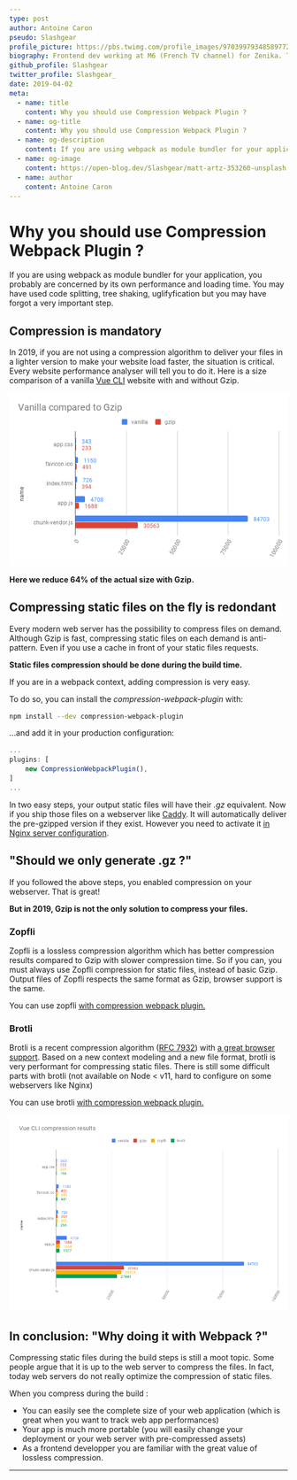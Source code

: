 ```yaml
---
type: post
author: Antoine Caron
pseudo: Slashgear
profile_picture: https://pbs.twimg.com/profile_images/970399793485897729/NW8ACov8_400x400.jpg
biography: Frontend dev working at M6 (French TV channel) for Zenika. Teacher in engineering school.
github_profile: Slashgear
twitter_profile: Slashgear_
date: 2019-04-02
meta:
  - name: title
    content: Why you should use Compression Webpack Plugin ?
  - name: og-title
    content: Why you should use Compression Webpack Plugin ?
  - name: og-description
    content: If you are using webpack as module bundler for your application, you probably are concerned by its own performance and loading time. You may have used code splitting, tree shaking, uglifyfication but you may have forgot a very important step.
  - name: og-image
    content: https://open-blog.dev/Slashgear/matt-artz-353260-unsplash.jpg
  - name: author
    content: Antoine Caron
---
```


# Why you should use Compression Webpack Plugin ?

If you are using webpack as module bundler for your application, you probably are concerned by its own performance and loading time.
You may have used code splitting, tree shaking, uglifyfication but you may have forgot a very important step.

## Compression is mandatory

In 2019, if you are not using a compression algorithm to deliver your files in a lighter version to make your website load faster, the situation is critical.
Every website performance analyser will tell you to do it. Here is a size comparison of a vanilla [Vue CLI](https://cli.vuejs.org/) website with and without Gzip.

![Vue CLI vanilla size compared to gzip](./assets/vue-cli-vanilla-size.png)

**Here we reduce 64% of the actual size with Gzip.**

## Compressing static files on the fly is redondant

Every modern web server has the possibility to compress files on demand.
Although Gzip is fast, compressing static files on each demand is anti-pattern.
Even if you use a cache in front of your static files requests.

**Static files compression should be done during the build time.**

If you are in a webpack context, adding compression is very easy.

To do so, you can install the _compression-webpack-plugin_ with:

```bash
npm install --dev compression-webpack-plugin
```

…and add it in your production configuration:

```js
...
plugins: [
    new CompressionWebpackPlugin(),
]
...
```

In two easy steps, your output static files will have their *.gz* equivalent.
Now if you ship those files on a webserver like [Caddy](https://caddyserver.com/).
It will automatically deliver the pre-gzipped version if they exist.
However you need to activate it [in Nginx server configuration](http://nginx.org/en/docs/http/ngx_http_gzip_static_module.html).

## "Should we only generate .gz ?"

If you followed the above steps, you enabled compression on your webserver. That is great!

**But in 2019, Gzip is not the only solution to compress your files.**

### Zopfli

Zopfli is a lossless compression algorithm which has better compression results compared to Gzip with slower compression time.
So if you can, you must always use Zopfli compression for static files, instead of basic Gzip.
Output files of Zopfli respects the same format as Gzip, browser support is the same.

You can use zopfli [with compression webpack plugin.](https://github.com/webpack-contrib/compression-webpack-plugin#using-zopfli)

### Brotli

Brotli is a recent compression algorithm ([RFC 7932](https://tools.ietf.org/html/rfc7932)) with [a great browser support](https://caniuse.com/#search=brotli).
Based on a new context modeling and a new file format, brotli is very performant for compressing static files.
There is still some difficult parts with brotli (not available on Node < v11, hard to configure on some webservers like Nginx)

You can use brotli [with compression webpack plugin.](https://github.com/webpack-contrib/compression-webpack-plugin#using-zopfli)

![Vue CLI compression results](./assets/vue-cli-complete-size.png)

## In conclusion: "Why doing it with Webpack ?"

Compressing static files during the build steps is still a moot topic.
Some people argue that it is up to the web server to compress the files.
In fact, today web servers do not really optimize the compression of static files.

When you compress during the build :

- You can easily see the complete size of your web application (which is great when you want to track web app performances)
- Your app is much more portable (you will easily change your deployment or your web server with pre-compressed assets)
- As a frontend developper you are familiar with the great value of lossless compression.

<hr />

<Author />
<LastTenPosts />
